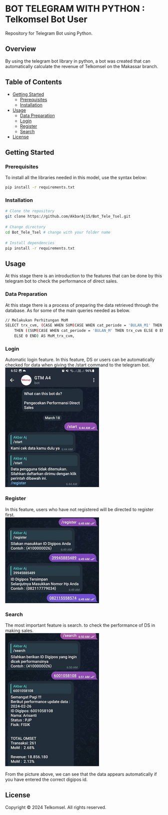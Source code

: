 # BOT TELEGRAM WITH PYTHON : Telkomsel Bot User
Repository for Telegram Bot using Python.
## Overview
By using the telegram bot library in python, a bot was created that can automatically calculate the revenue of Telkomsel on the Makassar branch.

## Table of Contents

- [Getting Started](#getting-started)
  - [Prerequisites](#prerequisites)
  - [Installation](#installation)
- [Usage](#usage)
  - [Data Preparation](#data-preparation)
  - [Login](#login)
  - [Register](#register)
  - [Search](#search)
- [License](#license)

## Getting Started

### Prerequisites
To install all the libraries needed in this model, use the syntax below:
```bash
pip install -r requirements.txt
```
### Installation
```bash
# Clone the repository
git clone https://github.com/AkbarAj15/Bot_Tele_Tsel.git

# Change directory
cd Bot_Tele_Tsel # change with your folder name

# Install dependencies
pip install -r requirements.txt
```
## Usage

At this stage there is an introduction to the features that can be done by this telegram bot to check the performance of direct sales.

### Data Preparation
At this stage there is a process of preparing the data retrieved through the database. As for some of the main queries needed as below.
```bash
// Melakukan Perhitungan MoM 
SELECT trx_cvm, (CASE WHEN SUM(CASE WHEN cat_periode = 'BULAN_M1' THEN trx_cvm ELSE 0 END) <> 0 
    THEN ((SUM(CASE WHEN cat_periode = 'BULAN_M' THEN trx_cvm ELSE 0 END) / SUM(CASE WHEN cat_periode = 'BULAN_M1' THEN trx_cvm ELSE 0 END) - 1) * 100) 
    ELSE 0 END) AS MoM_trx_cvm,
```

### Login
Automatic login feature. In this feature, DS or users can be automatically checked for data when giving the /start command to the telegram bot.<br>
![Gambar Login](images/dokumentasi_botcrop.jpg)

### Register
In this feature, users who have not registered will be directed to register first.<br>
![Gambar Register](images/dokumentasi_bot_crop2.jpg)


### Search
The most important feature is search. to check the performance of DS in making sales.<br>
![Gambar Register](images/dokumentasi_bot_crop3.jpg)

From the picture above, we can see that the data appears automatically if you have entered the correct digipos id.<br>

## License
Copyright © 2024 Telkomsel. All rights reserved.



